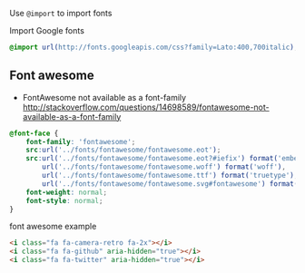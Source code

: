 Use `@import` to import fonts

Import Google fonts
```css
@import url(http://fonts.googleapis.com/css?family=Lato:400,700italic);
```


## Font awesome
- FontAwesome not available as a font-family http://stackoverflow.com/questions/14698589/fontawesome-not-available-as-a-font-family
```css
@font-face {
	font-family: 'fontawesome';
	src:url('../fonts/fontawesome/fontawesome.eot');
	src:url('../fonts/fontawesome/fontawesome.eot?#iefix') format('embedded-opentype'),
		url('../fonts/fontawesome/fontawesome.woff') format('woff'),
		url('../fonts/fontawesome/fontawesome.ttf') format('truetype'),
		url('../fonts/fontawesome/fontawesome.svg#fontawesome') format('svg');
	font-weight: normal;
	font-style: normal;
}
```

font awesome example
```html
<i class="fa fa-camera-retro fa-2x"></i>
<i class="fa fa-github" aria-hidden="true"></i>
<i class="fa fa-twitter" aria-hidden="true"></i>
```
